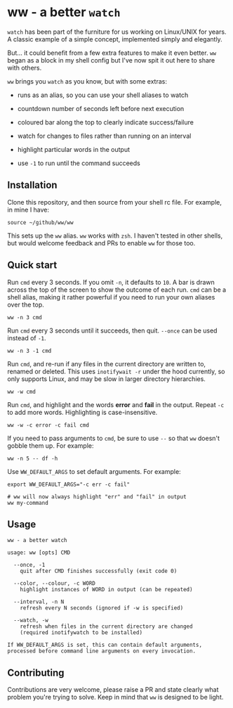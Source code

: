 # ww - a better `watch`

`watch` has been part of the furniture for us working on Linux/UNIX for years. A classic example of a simple concept, implemented simply and elegantly.

But...  it could benefit from a few extra features to make it even better. `ww` began as a block in my shell config but I've now spit it out here to share with others.

`ww` brings you `watch` as you know, but with some extras:

* runs as an alias, so you can use your shell aliases to watch

* countdown number of seconds left before next execution

* coloured bar along the top to clearly indicate success/failure

* watch for changes to files rather than running on an interval

* highlight particular words in the output

* use `-1` to run until the command succeeds

## Installation

Clone this repository, and then source from your shell rc file. For example, in mine I have:

```
source ~/github/ww/ww
```

This sets up the `ww` alias. `ww` works with `zsh`. I haven't tested in other shells, but would welcome feedback and PRs to enable `ww` for those too.

## Quick start

Run `cmd` every 3 seconds. If you omit `-n`, it defaults to `10`. A bar is drawn across the top of the screen to show the outcome of each run. `cmd` can be a shell alias, making it rather powerful if you need to run your own aliases over the top.

```
ww -n 3 cmd
```

Run `cmd` every 3 seconds until it succeeds, then quit. `--once` can be used instead of `-1`.

```
ww -n 3 -1 cmd
```

Run `cmd`, and re-run if any files in the current directory are written to, renamed or deleted. This uses `inotifywait -r` under the hood currently, so only supports Linux, and may be slow in larger directory hierarchies.

```
ww -w cmd
```

Run `cmd`, and highlight and the words **error** and **fail** in the output. Repeat `-c` to add more words. Highlighting is case-insensitive.

```
ww -w -c error -c fail cmd
```

If you need to pass arguments to `cmd`, be sure to use `--` so that `ww` doesn't gobble them up. For example:

```
ww -n 5 -- df -h
```

Use `WW_DEFAULT_ARGS` to set default arguments. For example:
```
export WW_DEFAULT_ARGS="-c err -c fail"

# ww will now always highlight "err" and "fail" in output
ww my-command
```

## Usage

```
ww - a better watch

usage: ww [opts] CMD

  --once, -1
    quit after CMD finishes successfully (exit code 0)

  --color, --colour, -c WORD
    highlight instances of WORD in output (can be repeated)

  --interval, -n N
    refresh every N seconds (ignored if -w is specified)

  --watch, -w
    refresh when files in the current directory are changed
    (required inotifywatch to be installed)

If WW_DEFAULT_ARGS is set, this can contain default arguments, processed before command line arguments on every invocation.
```

## Contributing

Contributions are very welcome, please raise a PR and state clearly what problem you're trying to solve. Keep in mind that `ww` is designed to be light.
